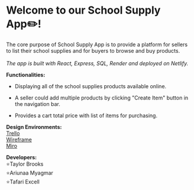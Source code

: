 # Welcome to our School Supply App:pencil2:!


The core purpose of School Supply App is to provide a platform for sellers to list their school supplies and for buyers to browse and buy products. 
<br>
<br>
*The app is built with React, Express, SQL, Render and deployed on Netlify.* 


__Functionalities:__
- Displaying all of the school supplies products available online.  
 
- A seller could add multiple products by clicking "Create Item" button in the navigation bar. 

- Provides a cart total price with list of items for purchasing. 

__Design Environments:__
<br>
[Trello](https://trello.com/b/in6Ichjp/school-supplies-project-trello-board)
<br>
[Wireframe](https://www.canva.com/design/DAFiWDr0FfQ/_7GJsvGV9EGsdoqTPpl7pw/view?utm_content=DAFiWDr0FfQ&utm_campaign=designshare&utm_medium=link&utm_source=publishsharelink)
<br>
[Miro](https://miro.com/app/board/uXjVMKSINTE=/?share_link_id=321050588645)

**Developers:**
<br>
⭐️Taylor Brooks
<br>
⭐️Ariunaa Myagmar 
<br> 
⭐️Tafari Excell 


